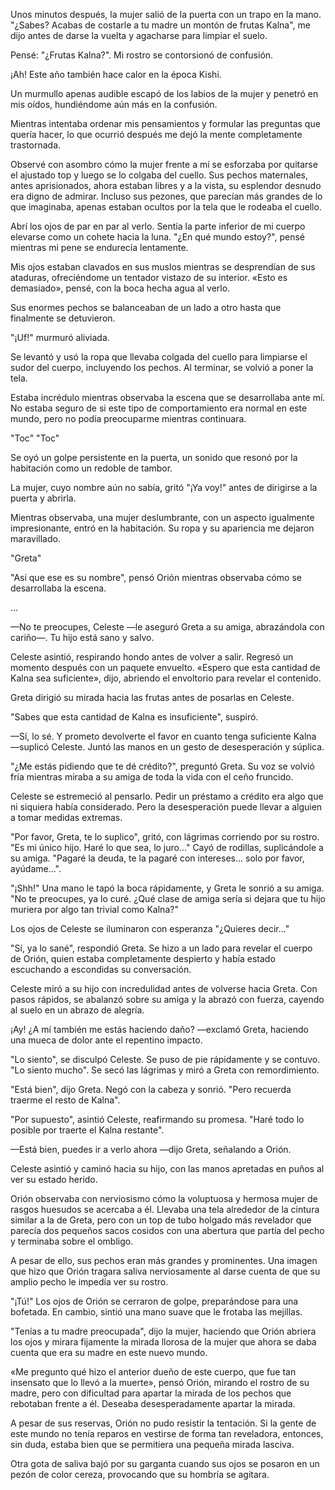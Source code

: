 
Unos minutos después, la mujer salió de la puerta con un trapo en la mano. "¿Sabes? Acabas de costarle a tu madre un montón de frutas Kalna", me dijo antes de darse la vuelta y agacharse para limpiar el suelo.

Pensé: "¿Frutas Kalna?". Mi rostro se contorsionó de confusión.

¡Ah! Este año también hace calor en la época Kishi.

Un murmullo apenas audible escapó de los labios de la mujer y penetró en mis oídos, hundiéndome aún más en la confusión.

Mientras intentaba ordenar mis pensamientos y formular las preguntas que quería hacer, lo que ocurrió después me dejó la mente completamente trastornada.

Observé con asombro cómo la mujer frente a mí se esforzaba por quitarse el ajustado top y luego se lo colgaba del cuello. Sus pechos maternales, antes aprisionados, ahora estaban libres y a la vista, su esplendor desnudo era digno de admirar. Incluso sus pezones, que parecían más grandes de lo que imaginaba, apenas estaban ocultos por la tela que le rodeaba el cuello.

Abrí los ojos de par en par al verlo. Sentía la parte inferior de mi cuerpo elevarse como un cohete hacia la luna. "¿En qué mundo estoy?", pensé mientras mi pene se endurecía lentamente.

Mis ojos estaban clavados en sus muslos mientras se desprendían de sus ataduras, ofreciéndome un tentador vistazo de su interior. «Esto es demasiado», pensé, con la boca hecha agua al verlo.

Sus enormes pechos se balanceaban de un lado a otro hasta que finalmente se detuvieron.

"¡Uf!" murmuró aliviada.

Se levantó y usó la ropa que llevaba colgada del cuello para limpiarse el sudor del cuerpo, incluyendo los pechos. Al terminar, se volvió a poner la tela.

Estaba incrédulo mientras observaba la escena que se desarrollaba ante mí. No estaba seguro de si este tipo de comportamiento era normal en este mundo, pero no podía preocuparme mientras continuara.

"Toc" "Toc"

Se oyó un golpe persistente en la puerta, un sonido que resonó por la habitación como un redoble de tambor.

La mujer, cuyo nombre aún no sabía, gritó "¡Ya voy!" antes de dirigirse a la puerta y abrirla.

Mientras observaba, una mujer deslumbrante, con un aspecto igualmente impresionante, entró en la habitación. Su ropa y su apariencia me dejaron maravillado.

"Greta"

"Así que ese es su nombre", pensó Orión mientras observaba cómo se desarrollaba la escena.

...

—No te preocupes, Celeste —le aseguró Greta a su amiga, abrazándola con cariño—. Tu hijo está sano y salvo.

Celeste asintió, respirando hondo antes de volver a salir. Regresó un momento después con un paquete envuelto. «Espero que esta cantidad de Kalna sea suficiente», dijo, abriendo el envoltorio para revelar el contenido.

Greta dirigió su mirada hacia las frutas antes de posarlas en Celeste.

"Sabes que esta cantidad de Kalna es insuficiente", suspiró.

—Sí, lo sé. Y prometo devolverte el favor en cuanto tenga suficiente Kalna —suplicó Celeste. Juntó las manos en un gesto de desesperación y súplica.

"¿Me estás pidiendo que te dé crédito?", preguntó Greta. Su voz se volvió fría mientras miraba a su amiga de toda la vida con el ceño fruncido.

Celeste se estremeció al pensarlo. Pedir un préstamo a crédito era algo que ni siquiera había considerado. Pero la desesperación puede llevar a alguien a tomar medidas extremas.

"Por favor, Greta, te lo suplico", gritó, con lágrimas corriendo por su rostro. "Es mi único hijo. Haré lo que sea, lo juro..." Cayó de rodillas, suplicándole a su amiga. "Pagaré la deuda, te la pagaré con intereses... solo por favor, ayúdame...".

"¡Shh!" Una mano le tapó la boca rápidamente, y Greta le sonrió a su amiga. "No te preocupes, ya lo curé. ¿Qué clase de amiga sería si dejara que tu hijo muriera por algo tan trivial como Kalna?"

Los ojos de Celeste se iluminaron con esperanza "¿Quieres decir..."

"Sí, ya lo sané", respondió Greta. Se hizo a un lado para revelar el cuerpo de Orión, quien estaba completamente despierto y había estado escuchando a escondidas su conversación.

Celeste miró a su hijo con incredulidad antes de volverse hacia Greta. Con pasos rápidos, se abalanzó sobre su amiga y la abrazó con fuerza, cayendo al suelo en un abrazo de alegría.

¡Ay! ¿A mí también me estás haciendo daño? —exclamó Greta, haciendo una mueca de dolor ante el repentino impacto.

"Lo siento", se disculpó Celeste. Se puso de pie rápidamente y se contuvo. "Lo siento mucho". Se secó las lágrimas y miró a Greta con remordimiento.

"Está bien", dijo Greta. Negó con la cabeza y sonrió. "Pero recuerda traerme el resto de Kalna".

"Por supuesto", asintió Celeste, reafirmando su promesa. "Haré todo lo posible por traerte el Kalna restante".

—Está bien, puedes ir a verlo ahora —dijo Greta, señalando a Orión.

Celeste asintió y caminó hacia su hijo, con las manos apretadas en puños al ver su estado herido.

Orión observaba con nerviosismo cómo la voluptuosa y hermosa mujer de rasgos huesudos se acercaba a él. Llevaba una tela alrededor de la cintura similar a la de Greta, pero con un top de tubo holgado más revelador que parecía dos pequeños sacos cosidos con una abertura que partía del pecho y terminaba sobre el ombligo.

A pesar de ello, sus pechos eran más grandes y prominentes. Una imagen que hizo que Orión tragara saliva nerviosamente al darse cuenta de que su amplio pecho le impedía ver su rostro.

"¡Tú!" Los ojos de Orión se cerraron de golpe, preparándose para una bofetada. En cambio, sintió una mano suave que le frotaba las mejillas.

"Tenías a tu madre preocupada", dijo la mujer, haciendo que Orión abriera los ojos y mirara fijamente la mirada llorosa de la mujer que ahora se daba cuenta que era su madre en este nuevo mundo.

«Me pregunto qué hizo el anterior dueño de este cuerpo, que fue tan insensato que lo llevó a la muerte», pensó Orión, mirando el rostro de su madre, pero con dificultad para apartar la mirada de los pechos que rebotaban frente a él. Deseaba desesperadamente apartar la mirada.

A pesar de sus reservas, Orión no pudo resistir la tentación. Si la gente de este mundo no tenía reparos en vestirse de forma tan reveladora, entonces, sin duda, estaba bien que se permitiera una pequeña mirada lasciva.

Otra gota de saliva bajó por su garganta cuando sus ojos se posaron en un pezón de color cereza, provocando que su hombría se agitara.